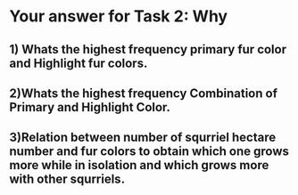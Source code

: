 # Your answer for Task 2: Why

## 1) Whats the highest frequency primary fur color and Highlight fur colors.       
## 2)Whats the highest frequency Combination of Primary and Highlight Color.
## 3)Relation between number of squrriel hectare number and fur colors to obtain which one grows more while in isolation and which grows more with other squrriels.
